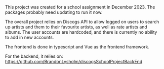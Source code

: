 This project was created for a school assignment in December 2023. The packages probably need updating to run it now.

The overall project relies on Discogs API to allow logged on users to search up artists and them to their favourite artists, as well as rate artists and albums. The user accounts are hardcoded, and there is currently no ability to add in new accounts.

The frontend is done in typescript and Vue as the frontend framework.

For the backend, it relies on: https://github.com/BrandonLysholm/discogsSchoolProjectBackEnd
